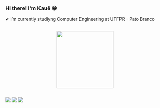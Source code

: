 ### Hi there! I'm Kauê 😁
✔ I’m currently studiyng Computer Engineering at UTFPR - Pato Branco

##
  
<div align="center">
  <a href="https://github.com/fireskazy">
  <img height="180em" src="https://github-readme-stats.vercel.app/api?username=fireskazy&show_icons=true&theme=dark&include_all_commits=true&count_private=true"/>
</div>

##
 
<div> 

  <a href="https://www.instagram.com/kkaue.ms" target="_blank"><img src="https://img.shields.io/badge/-Instagram-%23E4405F?style=for-the-badge&logo=instagram&logoColor=white" target="_blank"></a>
  <a href = "mailto:kaue.s.mauri@gmail.com"><img src="https://img.shields.io/badge/-Gmail-%23333?style=for-the-badge&logo=gmail&logoColor=white" target="_blank"></a>
  <a href="https://www.linkedin.com/in/kauesmauri" target="_blank"><img src="https://img.shields.io/badge/-LinkedIn-%230077B5?style=for-the-badge&logo=linkedin&logoColor=white" target="_blank"></a> 
 
</div>
